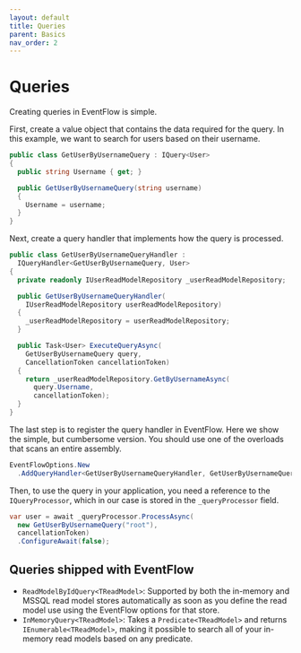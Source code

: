```yaml
---
layout: default
title: Queries
parent: Basics
nav_order: 2
---
```


# Queries

Creating queries in EventFlow is simple.

First, create a value object that contains the data required for the
query. In this example, we want to search for users based on their
username.

```csharp
public class GetUserByUsernameQuery : IQuery<User>
{
  public string Username { get; }

  public GetUserByUsernameQuery(string username)
  {
    Username = username;
  }
}
```

Next, create a query handler that implements how the query is processed.

```csharp
public class GetUserByUsernameQueryHandler :
  IQueryHandler<GetUserByUsernameQuery, User>
{
  private readonly IUserReadModelRepository _userReadModelRepository;

  public GetUserByUsernameQueryHandler(
    IUserReadModelRepository userReadModelRepository)
  {
    _userReadModelRepository = userReadModelRepository;
  }

  public Task<User> ExecuteQueryAsync(
    GetUserByUsernameQuery query,
    CancellationToken cancellationToken)
  {
    return _userReadModelRepository.GetByUsernameAsync(
      query.Username,
      cancellationToken);
  }
}
```

The last step is to register the query handler in EventFlow. Here we show
the simple, but cumbersome version. You should use one of the overloads
that scans an entire assembly.

```csharp
EventFlowOptions.New
  .AddQueryHandler<GetUserByUsernameQueryHandler, GetUserByUsernameQuery, User>();
```

Then, to use the query in your application, you need a reference
to the `IQueryProcessor`, which in our case is stored in the
`_queryProcessor` field.

```csharp
var user = await _queryProcessor.ProcessAsync(
  new GetUserByUsernameQuery("root"),
  cancellationToken)
  .ConfigureAwait(false);
```

## Queries shipped with EventFlow

-  `ReadModelByIdQuery<TReadModel>`: Supported by both the in-memory
   and MSSQL read model stores automatically as soon as you define the
   read model use using the EventFlow options for that store.
-  `InMemoryQuery<TReadModel>`: Takes a `Predicate<TReadModel>` and
   returns `IEnumerable<TReadModel>`, making it possible to search all
   of your in-memory read models based on any predicate.
